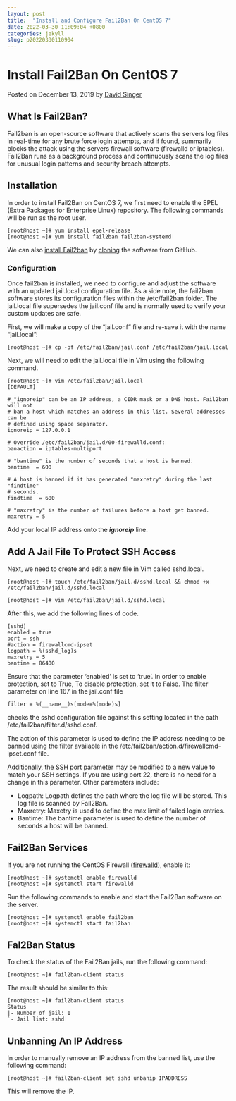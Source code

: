 ```yaml
---
layout: post
title:  "Install and Configure Fail2Ban On CentOS 7"
date: 2022-03-30 11:09:04 +0800
categories: jekyll
slug: p20220330110904
---
```

# Install Fail2Ban On CentOS 7



Posted on December 13, 2019 by [David Singer](https://www.liquidweb.com/kb/author/dsinger/)



## What Is Fail2Ban?

Fail2ban is an open-source software that actively scans the servers log files in real-time for any brute force login attempts, and if found, summarily blocks the attack using the servers firewall software (firewalld or iptables). Fail2Ban runs as a background process and continuously scans the log files for unusual login patterns and security breach attempts.

## Installation

In order to install Fail2Ban on CentOS 7, we first need to enable the EPEL (Extra Packages for Enterprise Linux) repository. The following commands will be run as the root user.

```
[root@host ~]# yum install epel-release
[root@host ~]# yum install fail2ban fail2ban-systemd
```

We can also [install Fail2ban](https://github.com/fail2ban/fail2ban) by [cloning](https://www.liquidweb.com/kb/create-clone-repo-github-ubuntu-18-04/) the software from GitHub.

### Configuration

Once fail2ban is installed, we need to configure and adjust the software with an updated jail.local configuration file. As a side note, the fail2ban software stores its configuration files within the /etc/fail2ban folder. The jail.local file supersedes the jail.conf file and is normally used to verify your custom updates are safe. 

First, we will make a copy of the “jail.conf” file and re-save it with the name “jail.local”:

```
[root@host ~]# cp -pf /etc/fail2ban/jail.conf /etc/fail2ban/jail.local
```

Next, we will need to edit the jail.local file in Vim using the following command.

```
[root@host ~]# vim /etc/fail2ban/jail.local
[DEFAULT]

# "ignoreip" can be an IP address, a CIDR mask or a DNS host. Fail2ban will not
# ban a host which matches an address in this list. Several addresses can be
# defined using space separator.
ignoreip = 127.0.0.1

# Override /etc/fail2ban/jail.d/00-firewalld.conf:
banaction = iptables-multiport

# "bantime" is the number of seconds that a host is banned.
bantime  = 600

# A host is banned if it has generated "maxretry" during the last "findtime"
# seconds.
findtime  = 600

# "maxretry" is the number of failures before a host get banned.
maxretry = 5
```

Add your local IP address onto the ***ignoreip*** line.

## Add A Jail File To Protect SSH Access

Next, we need to create and edit a new file in Vim called sshd.local.

```
[root@host ~]# touch /etc/fail2ban/jail.d/sshd.local && chmod +x /etc/fail2ban/jail.d/sshd.local

[root@host ~]# vim /etc/fail2ban/jail.d/sshd.local
```

After this, we add the following lines of code.

```
[sshd]
enabled = true
port = ssh
#action = firewallcmd-ipset
logpath = %(sshd_log)s
maxretry = 5
bantime = 86400
```

Ensure that the parameter ‘enabled’ is set to ‘true’. In order to enable protection, set to True, To disable protection, set it to False. The filter parameter on line 167 in the jail.conf file

```
filter = %(__name__)s[mode=%(mode)s]
```

checks the sshd configuration file against this setting located in the path /etc/fail2ban/filter.d/sshd.conf.

The action of this parameter is used to define the IP address needing to be banned using the filter available in the /etc/fail2ban/action.d/firewallcmd-ipset.conf file.

Additionally, the SSH port parameter may be modified to a new value to match your SSH settings. If you are using port 22, there is no need for a change in this parameter. Other parameters include:

- Logpath: Logpath defines the path where the log file will be stored. This log file is scanned by Fail2Ban.
- Maxretry: Maxetry is used to define the max limit of failed login entries.
- Bantime: The bantime parameter is used to define the number of seconds a host will be banned.

## Fail2Ban Services

If you are not running the CentOS Firewall ([firewalld](https://www.liquidweb.com/kb/how-to-start-and-enable-firewalld-on-centos-7/)), enable it:

```
[root@host ~]# systemctl enable firewalld
[root@host ~]# systemctl start firewalld
```

Run the following commands to enable and start the Fail2Ban software on the server.

```
[root@host ~]# systemctl enable fail2ban
[root@host ~]# systemctl start fail2ban
```

## Fal2Ban Status

To check the status of the Fail2Ban jails, run the following command:

```
[root@host ~]# fail2ban-client status
```

The result should be similar to this:

```
[root@host ~]# fail2ban-client status
Status
|- Number of jail: 1
`- Jail list: sshd
```

## Unbanning An IP Address

In order to manually remove an IP address from the banned list, use the following command:

```
[root@host ~]# fail2ban-client set sshd unbanip IPADDRESS
```

This will remove the IP.

